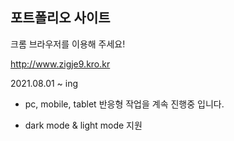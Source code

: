 
## 포트폴리오 사이트

크롬 브라우저를 이용해 주세요!

http://www.zigje9.kro.kr



2021.08.01 ~ ing

- pc, mobile, tablet 반응형 작업을 계속 진행중 입니다.

- dark mode & light mode 지원
